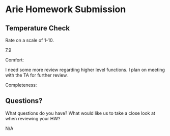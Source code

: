 # Arie Homework Submission

## Temperature Check

Rate on a scale of 1-10.

7.9

Comfort:

I need some more review regarding higher level functions. I plan on meeting with the TA for further review.


Completeness:



## Questions?


What questions do you have? What would like us to take a close look at when reviewing your HW?

N/A
